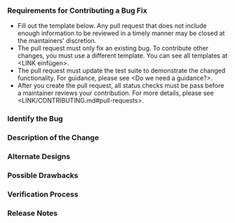 ### Requirements for Contributing a Bug Fix

* Fill out the template below. Any pull request that does not include enough information to be reviewed in a timely manner may be closed at the maintainers' discretion.
* The pull request must only fix an existing bug. To contribute other changes, you must use a different template. You can see all templates at <LINK einfügen>.
* The pull request must update the test suite to demonstrate the changed functionality. For guidance, please see <Do we need a guidance?>.
* After you create the pull request, all status checks must be pass before a maintainer reviews your contribution. For more details, please see <LINK/CONTRIBUTING.md#pull-requests>.

### Identify the Bug

<!--

Link to the issue describing the bug that you're fixing.

If there is not yet an issue for your bug, please open a new issue and then link to that issue in your pull request.
Note: In some cases, one person's "bug" is another person's "feature." If the pull request does not address an existing issue with the "bug" label, the maintainers have the final say on whether the current behavior is a bug.

-->

### Description of the Change

<!--

We must be able to understand the design of your change from this description. If we can't get a good idea of what the code will be doing from the description here, the pull request may be closed at the maintainers' discretion. Keep in mind that the maintainer reviewing this PR may not be familiar with or have worked with the code here recently, so please walk us through the concepts.

-->

### Alternate Designs

<!-- Explain what other alternates were considered and why the proposed version was selected -->

### Possible Drawbacks

<!-- What are the possible side-effects or negative impacts of the code change? -->

### Verification Process

<!--

What process did you follow to verify that the change has not introduced any regressions? Describe the actions you performed, and describe the results you observed.

-->

### Release Notes

<!--

Please describe the changes in a single line that explains this improvement in
terms that a user can understand. This text will be used in 7Facette's release notes.

If this change is not user-facing or notable enough to be included in release notes
you may use the strings "Not applicable" or "N/A" here.

-->
